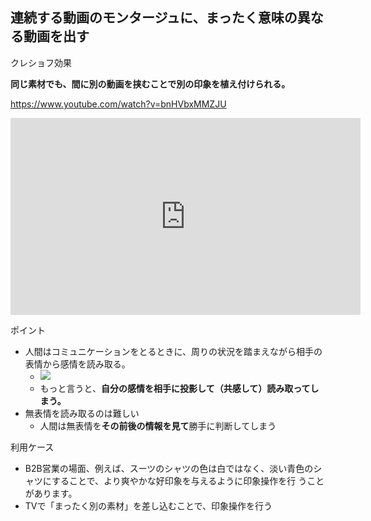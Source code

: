 



## 連続する動画のモンタージュに、まったく意味の異なる動画を出す

クレショフ効果

**同じ素材でも、間に別の動画を挟むことで別の印象を植え付けられる。**

https://www.youtube.com/watch?v=bnHVbxMMZJU

<iframe width="560" height="315" src="https://www.youtube.com/embed/bnHVbxMMZJU?start=118" title="YouTube video player" frameborder="0" allow="accelerometer; autoplay; clipboard-write; encrypted-media; gyroscope; picture-in-picture; web-share" allowfullscreen></iframe>


ポイント

- 人間はコミュニケーションをとるときに、周りの状況を踏まえながら相手の表情から感情を読み取る。
    - <img src="https://stat.ameba.jp/user_images/20180730/20/patthral401/b3/1f/j/o0443033214238498600.jpg">
    - もっと言うと、**自分の感情を相手に投影して（共感して）読み取ってしまう。**
- 無表情を読み取るのは難しい
    - 人間は無表情を**その前後の情報を見て**勝手に判断してしまう





利用ケース

- B2B営業の場面、例えば、スーツのシャツの色は白ではなく、淡い青色のシャツにすることで、より爽やかな好印象を与えるように印象操作を行 うことがあります。
- TVで「まったく別の素材」を差し込むことで、印象操作を行う













